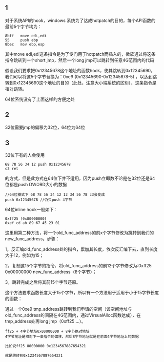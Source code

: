 ## 1
对于系统API的hook，windows 系统为了达成hotpatch的目的，每个API函数的最前5个字节均为：
```
8bff   move edi,edi
55     push ebp
8bec   mov ebp,esp
```
其中move edi,edi这条指令是为了专门用于hotpatch而插入的，微软通过将这条指令跳转到一个short jmp，然后一个long jmp可以跳转到任意4G范围内的代码

假设我们要求把0x12345678这个地址的函数hook，使其跳转到0x12345690，我们可以将这5个字节替换为：0xe9 (0x12345690-0x12345678-5) ，以达到跳转到0x12345690这个地址的目的（此处，注意大小端系统的区别），这条指令是相对跳转。

64位系统没有了上面这样的方便之处

## 2
32位需要jmp的偏移为32位，64位为64位

## 3
32位下有的人会使用
```
68 78 56 34 12 push 0x12345678
c3 ret
```
的方式，但是此方式在64位下并不适用，因为push立即数不论是在32位还是64位都是push DWORD大小的数据
```
//64位模式下 68 78 56 34 12 12 34 56 78 c3会变成
push 0x12345678 //仍只push 4字节
```
64位inline hook一般如下：
```
0xff25 [0x00000000]
0xef cd ab 89 67 45 23 01  
```
这里用第二种方法，将一个old_func_address的前x个字节修改为跳转到我们的new_func_address，步骤：

1，反汇编old_func_address处的指令，累加其长度，依次反汇编下去，直到长度大于12，例如为15；

2，复制这15个字节的指令，将old_func_address的前12个字节修改为:0xff25 0x00000000 new_func_address（8个字节）；

3，跳转完成之后将其前15个字节还原。

这个方法要求函数长度大于15个字节，所以有一个方法用于适用于小于15字节长度的函数：

通过一个0xe9 tmp_address跳转到我们申请的空间（该空间地址与old_func_address的间隔在4G范围内，通过VirsualAlloc函数达成），在tmp_address处再long jmp（0xff25 …）。

```
ff25 + 4字节地址0x00000000 + 8字节绝对地址
4字节地址是相对下一条指令的偏移，然后8字节地址就是在前面4字节地址上的数据

比如说ff25 00000000 0x1234567887654321

就是跳转到0x1234567887654321
```
